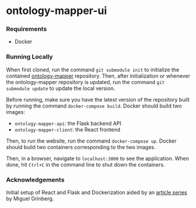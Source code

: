 # ontology-mapper-ui

### Requirements

-   Docker

### Running Locally

When first cloned, run the command `git submodule init` to initialize the contained [ontology-mapper](https://github.com/ccb-hms/ontology-mapper) repository. Then, after initialization or whenever the ontology-mapper repository is updated, run the command `git submodule update` to update the local version.

Before running, make sure you have the latest version of the repository built by running the command `docker-compose build`. Docker should build two images:

-   `ontology-mapper-api`: the Flask backend API
-   `ontology-mapper-client`: the React frontend

Then, to run the website, run the command `docker-compose up`. Docker should build two containers corresponding to the two images.

Then, in a browser, navigate to `localhost:3000` to see the application. When done, hit `Ctrl+C` in the command line to shut down the containers.

### Acknowledgements

Initial setup of React and Flask and Dockerization aided by an [article series](https://blog.miguelgrinberg.com/post/how-to-dockerize-a-react-flask-project) by Miguel Grinberg.
